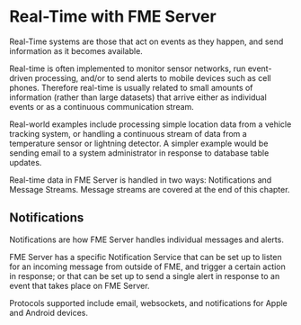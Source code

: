 # Real-Time with FME Server

Real-Time systems are those that act on events as they happen, and send information as it becomes available.

Real-time is often implemented to monitor sensor networks, run event-driven processing, and/or to send alerts to mobile devices such as cell phones. Therefore real-time is usually related to small amounts of information (rather than large datasets) that arrive either as individual events or as a continuous communication stream.

Real-world examples include processing simple location data from a vehicle tracking system, or handling a continuous stream of data from a temperature sensor or lightning detector. A simpler example would be sending email to a system administrator in response to database table updates.

Real-time data in FME Server is handled in two ways: Notifications and Message Streams. Message streams are covered at the end of this chapter. 

## Notifications ##

Notifications are how FME Server handles individual messages and alerts.

FME Server has a specific Notification Service that can be set up to listen for an incoming message from outside of FME, and trigger a certain action in response; or that can be set up to send a single alert in response to an event that takes place on FME Server.

Protocols supported include email, websockets, and notifications for Apple and Android devices.


